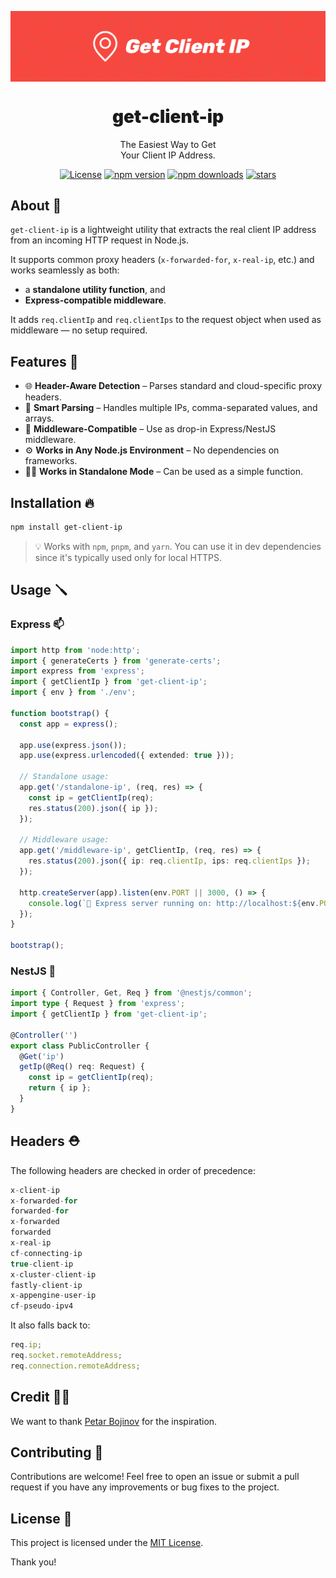 <p align="center">
  <img src="https://github.com/WolfieLeader/npm/blob/main/assets/get-client-ip-banner.svg" align="center" alt="banner" />

  <h1 align="center" style="font-weight:900;">get-client-ip</h1>

  <p align="center">
    The Easiest Way to Get<br/>
    Your Client IP Address.
  </p>
</p>

<p align="center">
<a href="https://opensource.org/licenses/MIT" rel="nofollow"><img src="https://img.shields.io/github/license/WolfieLeader/npm?color=DC343B" alt="License"></a>
<a href="https://www.npmjs.com/package/get-client-ip" rel="nofollow"><img src="https://img.shields.io/npm/v/get-client-ip?color=0078D4" alt="npm version"></a>
<a href="https://www.npmjs.com/package/get-client-ip" rel="nofollow"><img src="https://img.shields.io/npm/dy/get-client-ip.svg?color=03C03C" alt="npm downloads"></a>
<a href="https://github.com/WolfieLeader/npm" rel="nofollow"><img src="https://img.shields.io/github/stars/WolfieLeader/npm" alt="stars"></a>

</p>

## About 📖

`get-client-ip` is a lightweight utility that extracts the real client IP address from an incoming HTTP request in Node.js.

It supports common proxy headers (`x-forwarded-for`, `x-real-ip`, etc.) and works seamlessly as both:

- a **standalone utility function**, and
- **Express-compatible middleware**.

It adds `req.clientIp` and `req.clientIps` to the request object when used as middleware — no setup required.

## Features 🌟

- 🌐 **Header-Aware Detection** – Parses standard and cloud-specific proxy headers.
- 🧠 **Smart Parsing** – Handles multiple IPs, comma-separated values, and arrays.
- 🧩 **Middleware-Compatible** – Use as drop-in Express/NestJS middleware.
- ⚙️ **Works in Any Node.js Environment** – No dependencies on frameworks.
- 💪🏽 **Works in Standalone Mode** – Can be used as a simple function.

## Installation 🔥

```bash
npm install get-client-ip
```

> 💡 Works with `npm`, `pnpm`, and `yarn`. You can use it in dev dependencies since it's typically used only for local HTTPS.

## Usage 🪛

### Express 📫

```typescript
import http from 'node:http';
import { generateCerts } from 'generate-certs';
import express from 'express';
import { getClientIp } from 'get-client-ip';
import { env } from './env';

function bootstrap() {
  const app = express();

  app.use(express.json());
  app.use(express.urlencoded({ extended: true }));

  // Standalone usage:
  app.get('/standalone-ip', (req, res) => {
    const ip = getClientIp(req);
    res.status(200).json({ ip });
  });

  // Middleware usage:
  app.get('/middleware-ip', getClientIp, (req, res) => {
    res.status(200).json({ ip: req.clientIp, ips: req.clientIps });
  });

  http.createServer(app).listen(env.PORT || 3000, () => {
    console.log(`🚀 Express server running on: http://localhost:${env.PORT || 3000}`);
  });
}

bootstrap();
```

### NestJS 🪺

```typescript
import { Controller, Get, Req } from '@nestjs/common';
import type { Request } from 'express';
import { getClientIp } from 'get-client-ip';

@Controller('')
export class PublicController {
  @Get('ip')
  getIp(@Req() req: Request) {
    const ip = getClientIp(req);
    return { ip };
  }
}
```

## Headers ⛑️

The following headers are checked in order of precedence:

```typescript
x-client-ip
x-forwarded-for
forwarded-for
x-forwarded
forwarded
x-real-ip
cf-connecting-ip
true-client-ip
x-cluster-client-ip
fastly-client-ip
x-appengine-user-ip
cf-pseudo-ipv4
```

It also falls back to:

```typescript
req.ip;
req.socket.remoteAddress;
req.connection.remoteAddress;
```

## Credit 💪🏽

We want to thank [Petar Bojinov](https://github.com/pbojinov) for the inspiration.

## Contributing 🤝

Contributions are welcome! Feel free to open an issue or submit a pull request if you have any improvements or bug fixes to the project.

## License 📜

This project is licensed under the [MIT License](https://opensource.org/licenses/MIT).

Thank you!
